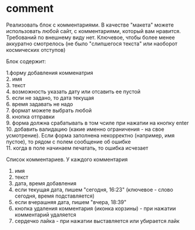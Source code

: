 # comment
Реализовать блок с комментариями. В качестве "макета" можете использовать любой сайт, с комментариями, который вам нравится. Требований по внешнему виду нет. Ключевое, чтобы более менее аккуратно смотрелось (не было "слипшегося текста" или наоборот космических отступов)

Блок содержит:

1.форму добавления комменатрия  
2. имя  
3. текст  
4. возможность указать дату или отсавить ее пустой  
5. если не задано, то дата текущая  
6. время задавать не надо  
7. формат можете выбрать любой  
8. кнопка отправки  
9. форма должна срабатывать в том чсиле при нажатии на кнопку enter  
10. добавить валидацию (какие именно ограничения - на свое усмотрение). Если форма заполнена некорректно (например, имя пустое), то рядом с полем сообщение об ошибке  
11. когда в поле начинаем печатать, то ошибка исчезает  

Список комментариев. У каждого комментария
1. имя
2. текст
3. дата, время добавления
4. если текущая дата, пишем "сегодня, 16:23" (ключевое - слово сегодня, время подставляется)
5. если вчерашняя дата, пишем "вчера, 18:39"
6. кнопка удаления комментария (иконка корзины) - при нажатии комментарий удаляется
7. сердечко лайка - при нажатии выставляется или убирается лайк
